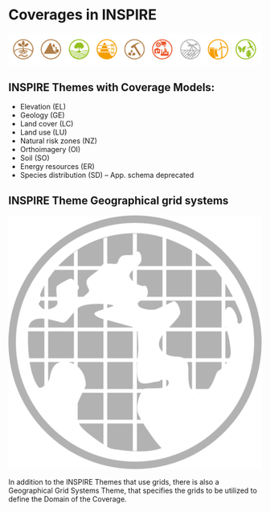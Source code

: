 # Coverages in INSPIRE

![Themes](./pix/Themes.png)

## INSPIRE Themes with Coverage Models:
- Elevation (EL) 
- Geology (GE) 
- Land cover (LC)
- Land use (LU)
- Natural risk zones (NZ)
- Orthoimagery (OI)
- Soil (SO)
- Energy resources (ER)
- Species distribution (SD) – App. schema deprecated

## INSPIRE Theme Geographical grid systems
![gg](./pix/gg.png)

In addition to the INSPIRE Themes that use grids, there is also a Geographical Grid Systems Theme, that specifies the grids to be utilized to define the Domain of the Coverage.


